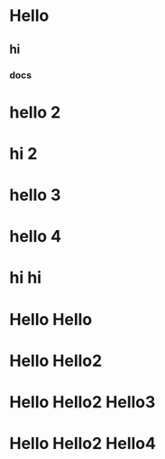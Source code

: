 # Hello
## hi
### docs
# hello 2
# hi 2

# hello 3
# hello 4

# hi hi

# Hello Hello
# Hello Hello2
# Hello Hello2 Hello3
# Hello Hello2 Hello4